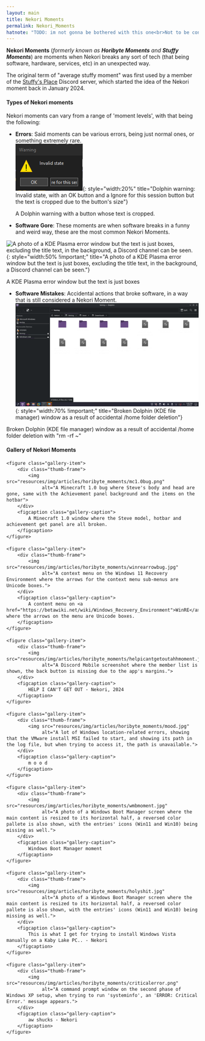 ```yaml
---
layout: main
title: Nekori Moments
permalink: Nekori_Moments
hatnote: "TODO: im not gonna be bothered with this one<br>Not to be confused with <a href='Nekori_Power'>Nekori Power</a>."
---
```


**Nekori Moments** (*formerly known as **Horibyte Moments** and **Stuffy Moments***) are moments when Nekori breaks any sort of tech (that being software, hardware, services, etc) in an unexpected way.

The original term of "average stuffy moment" was first used by a member of the [Stuffy's Place](Stuffys_Place) Discord server, which started the idea of the Nekori moment back in January 2024.

#### Types of Nekori moments
Nekori moments can vary from a range of 'moment levels', with that being the following:
 * **Errors**: Said moments can be various errors, being just normal ones, or something extremely rare.<br>
 ![Dolphin warning: Invalid state, with an OK button and a Ignore for this session button but the text is cropped due to the button's size](resources/img/articles/horibyte_moments/error.png){: style="width:20%" title="Dolphin warning: Invalid state, with an OK button and a Ignore for this session button but the text is cropped due to the button's size"}
    <p id="caption">A Dolphin warning with a button whose text is cropped.</p>
* **Software Gore**: These moments are when software breaks in a funny and weird way, these are the most common Nekori Moments.<br>

![A photo of a KDE Plasma error window but the text is just boxes, excluding the title text, in the background, a Discord channel can be seen.](resources/img/articles/horibyte_moments/softwaregore.jpg){: style="width:50% !important;" title="A photo of a KDE Plasma error window but the text is just boxes, excluding the title text, in the background, a Discord channel can be seen."}
<p id="caption">A KDE Plasma error window but the text is just boxes</p>

<!-- Congrats! You found the lil' easter egg! -->
<!-- Now, on the following commented-out lines, are the actual pieces of code for this type of moment. -->
<!-- But there are more easter eggs on this wiki, Happy finding! - Nekori -->

* **Software Mistakes**: Accidental actions that broke software, in a way that is still considered a Nekori Moment.<br>
![Broken Dolphin (KDE file manager) window as a result of accidental /home folder deletion.)](resources/img/articles/horibyte_moments/brokendolphinfilemanager.png){: style="width:70% !important;" title="Broken Dolphin (KDE file manager) window as a result of accidental /home folder deletion"}
<p id="caption">Broken Dolphin (KDE file manager) window as a result of accidental /home folder deletion with "rm -rf ~"</p>

#### Gallery of Nekori Moments

<div class="wiki-gallery" id="nekori-moments-gallery">

    <figure class="gallery-item">
        <div class="thumb-frame">
            <img src="resources/img/articles/horibyte_moments/mc1.0bug.png" 
                 alt="A Minecraft 1.0 bug where Steve's body and head are gone, same with the Achievement panel background and the items on the hotbar">
        </div>
        <figcaption class="gallery-caption">
            A Minecraft 1.0 window where the Steve model, hotbar and achievement get panel are all broken.
        </figcaption>
    </figure>

    <figure class="gallery-item">
        <div class="thumb-frame">
            <img src="resources/img/articles/horibyte_moments/winrearrowbug.jpg" 
                 alt="A context menu on the Windows 11 Recovery Environment where the arrows for the context menu sub-menus are Unicode boxes.">
        </div>
        <figcaption class="gallery-caption">
            A content menu on <a href="https://betawiki.net/wiki/Windows_Recovery_Environment">WinRE</a> where the arrows on the menu are Unicode boxes.
        </figcaption>
    </figure>

    <figure class="gallery-item">
        <div class="thumb-frame">
            <img src="resources/img/articles/horibyte_moments/helpicantgetoutahhmoment.jpg" 
                 alt="A Discord Mobile screenshot where the member list is shown, the back button is missing due to the app's margins.">
        </div>
        <figcaption class="gallery-caption">
            HELP I CAN'T GET OUT - Nekori, 2024
        </figcaption>
    </figure>

    <figure class="gallery-item">
        <div class="thumb-frame">
            <img src="resources/img/articles/horibyte_moments/mood.jpg" 
                 alt="A lot of Windows location-related errors, showing that the VMware install MSI failed to start, and showing its path in the log file, but when trying to access it, the path is unavailable.">
        </div>
        <figcaption class="gallery-caption">
            m o o d
        </figcaption>
    </figure>

    <figure class="gallery-item">
        <div class="thumb-frame">
            <img src="resources/img/articles/horibyte_moments/wmbmoment.jpg" 
                 alt="A photo of a Windows Boot Manager screen where the main content is resized to its horizontal half, a reversed color pallete is also shown, with the entries' icons (Win11 and Win10) being missing as well.">
        </div>
        <figcaption class="gallery-caption">
            Windows Boot Manager moment
        </figcaption>
    </figure>

    <figure class="gallery-item">
        <div class="thumb-frame">
            <img src="resources/img/articles/horibyte_moments/holyshit.jpg" 
                 alt="A photo of a Windows Boot Manager screen where the main content is resized to its horizontal half, a reversed color pallete is also shown, with the entries' icons (Win11 and Win10) being missing as well.">
        </div>
        <figcaption class="gallery-caption">
            This is what I get for trying to install Windows Vista manually on a Kaby Lake PC.. - Nekori
        </figcaption>
    </figure>

    <figure class="gallery-item">
        <div class="thumb-frame">
            <img src="resources/img/articles/horibyte_moments/criticalerror.png" 
                 alt="A command prompt window on the second phase of Windows XP setup, when trying to run 'systeminfo', an 'ERROR: Critical Error.' message appears.">
        </div>
        <figcaption class="gallery-caption">
            aw shucks - Nekori
        </figcaption>
    </figure>

</div>